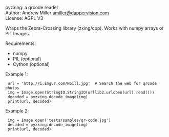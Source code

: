 pyzxing: a qrcode reader  
Author: Andrew Miller <amiller@dappervision.com>  
License: AGPL V3

Wraps the Zebra-Crossing library (zxing/cpp). Works with numpy arrays or PIL Images.

Requirements:  
- numpy  
- PIL (optional)  
- Cython (optional)  

Example 1:

     url = 'http://i.imgur.com/N5ill.jpg'  # Search the web for qrcode photos
     img = Image.open(StringIO.StringIO(urllib2.urlopen(url).read()))
     decoded = pyzxing.decode_image(img)
     print(url, decoded)

Example 2:

     img = Image.open('tests/samples/qr-code.jpg')
     decoded = pyzxing.decode_image(img)
     print(url, decoded)  

